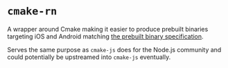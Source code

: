 # `cmake-rn`

A wrapper around Cmake making it easier to produce prebuilt binaries targeting iOS and Android matching [the prebuilt binary specification](https://github.com/callstackincubator/react-native-node-api/blob/main/docs/PREBUILDS.md).

Serves the same purpose as `cmake-js` does for the Node.js community and could potentially be upstreamed into `cmake-js` eventually.
